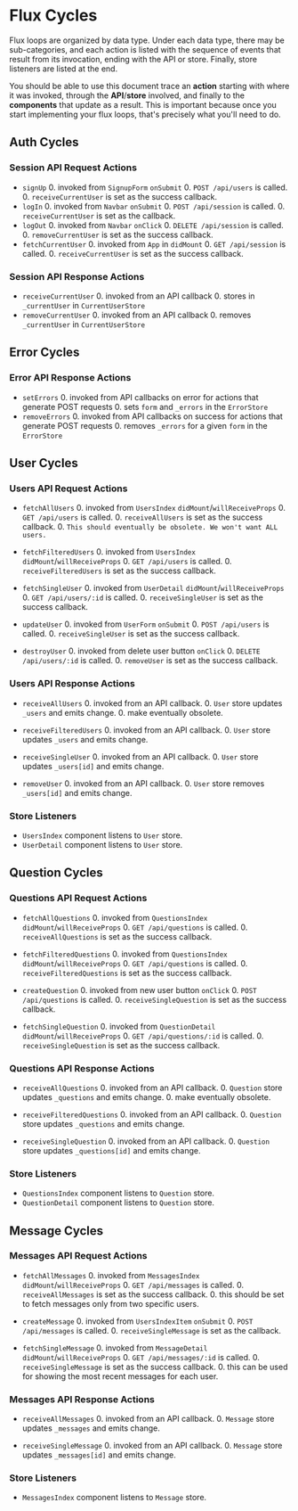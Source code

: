 # Flux Cycles

Flux loops are organized by data type. Under each data type, there may
be sub-categories, and each action is listed with the sequence of events
that result from its invocation, ending with the API or store. Finally,
store listeners are listed at the end.

You should be able to use this document trace an **action** starting
with where it was invoked, through the **API**/**store** involved, and
finally to the **components** that update as a result. This is important
because once you start implementing your flux loops, that's precisely
what you'll need to do.

## Auth Cycles

### Session API Request Actions

* `signUp`
  0. invoked from `SignupForm` `onSubmit`
  0. `POST /api/users` is called.
  0. `receiveCurrentUser` is set as the success callback.
* `logIn`
  0. invoked from `Navbar` `onSubmit`
  0. `POST /api/session` is called.
  0. `receiveCurrentUser` is set as the callback.
* `logOut`
  0. invoked from `Navbar` `onClick`
  0. `DELETE /api/session` is called.
  0. `removeCurrentUser` is set as the success callback.
* `fetchCurrentUser`
  0. invoked from `App` in `didMount`
  0. `GET /api/session` is called.
  0. `receiveCurrentUser` is set as the success callback.

### Session API Response Actions

* `receiveCurrentUser`
  0. invoked from an API callback
  0. stores in `_currentUser` in `CurrentUserStore`
* `removeCurrentUser`
  0. invoked from an API callback
  0. removes `_currentUser` in `CurrentUserStore`

## Error Cycles

### Error API Response Actions
* `setErrors`
  0. invoked from API callbacks on error for actions that generate POST requests
  0. sets `form` and `_errors` in the `ErrorStore`
* `removeErrors`
  0. invoked from API callbacks on success for actions that generate POST requests
  0. removes `_errors` for a given `form` in the `ErrorStore`

## User Cycles

### Users API Request Actions

* `fetchAllUsers`
  0. invoked from `UsersIndex` `didMount`/`willReceiveProps`
  0. `GET /api/users` is called.
  0. `receiveAllUsers` is set as the success callback.
  0. `This should eventually be obsolete. We won't want ALL users.`

* `fetchFilteredUsers`
  0. invoked from `UsersIndex` `didMount`/`willReceiveProps`
  0. `GET /api/users` is called.
  0. `receiveFilteredUsers` is set as the success callback.

* `fetchSingleUser`
  0. invoked from `UserDetail` `didMount`/`willReceiveProps`
  0. `GET /api/users/:id` is called.
  0. `receiveSingleUser` is set as the success callback.

* `updateUser`
  0. invoked from `UserForm` `onSubmit`
  0. `POST /api/users` is called.
  0. `receiveSingleUser` is set as the success callback.

* `destroyUser`
  0. invoked from delete user button `onClick`
  0. `DELETE /api/users/:id` is called.
  0. `removeUser` is set as the success callback.

### Users API Response Actions

* `receiveAllUsers`
  0. invoked from an API callback.
  0. `User` store updates `_users` and emits change.
  0. make eventually obsolete.

* `receiveFilteredUsers`
  0. invoked from an API callback.
  0. `User` store updates `_users` and emits change.

* `receiveSingleUser`
  0. invoked from an API callback.
  0. `User` store updates `_users[id]` and emits change.

* `removeUser`
  0. invoked from an API callback.
  0. `User` store removes `_users[id]` and emits change.

### Store Listeners

* `UsersIndex` component listens to `User` store.
* `UserDetail` component listens to `User` store.

## Question Cycles

### Questions API Request Actions

* `fetchAllQuestions`
  0. invoked from `QuestionsIndex` `didMount`/`willReceiveProps`
  0. `GET /api/questions` is called.
  0. `receiveAllQuestions` is set as the success callback.

* `fetchFilteredQuestions`
  0. invoked from `QuestionsIndex` `didMount`/`willReceiveProps`
  0. `GET /api/questions` is called.
  0. `receiveFilteredQuestions` is set as the success callback.

* `createQuestion`
  0. invoked from new user button `onClick`
  0. `POST /api/questions` is called.
  0. `receiveSingleQuestion` is set as the success callback.

* `fetchSingleQuestion`
  0. invoked from `QuestionDetail` `didMount`/`willReceiveProps`
  0. `GET /api/questions/:id` is called.
  0. `receiveSingleQuestion` is set as the success callback.

### Questions API Response Actions

* `receiveAllQuestions`
  0. invoked from an API callback.
  0. `Question` store updates `_questions` and emits change.
  0. make eventually obsolete.

* `receiveFilteredQuestions`
  0. invoked from an API callback.
  0. `Question` store updates `_questions` and emits change.

* `receiveSingleQuestion`
  0. invoked from an API callback.
  0. `Question` store updates `_questions[id]` and emits change.

### Store Listeners

* `QuestionsIndex` component listens to `Question` store.
* `QuestionDetail` component listens to `Question` store.



## Message Cycles

### Messages API Request Actions

* `fetchAllMessages`
  0. invoked from `MessagesIndex` `didMount`/`willReceiveProps`
  0. `GET /api/messages` is called.
  0. `receiveAllMessages` is set as the success callback.
  0. this should be set to fetch messages only from two specific users.

* `createMessage`
  0. invoked from `UsersIndexItem` `onSubmit`
  0. `POST /api/messages` is called.
  0. `receiveSingleMessage` is set as the callback.

* `fetchSingleMessage`
  0. invoked from `MessageDetail` `didMount`/`willReceiveProps`
  0. `GET /api/messages/:id` is called.
  0. `receiveSingleMessage` is set as the success callback.
  0. this can be used for showing the most recent messages for each user.

### Messages API Response Actions

* `receiveAllMessages`
  0. invoked from an API callback.
  0. `Message` store updates `_messages` and emits change.

* `receiveSingleMessage`
  0. invoked from an API callback.
  0. `Message` store updates `_messages[id]` and emits change.

### Store Listeners

* `MessagesIndex` component listens to `Message` store.
